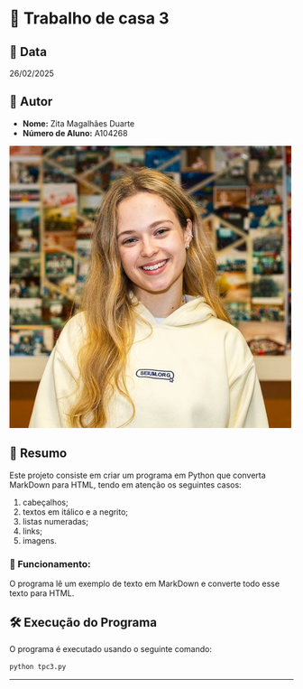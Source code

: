 # 📌 Trabalho de casa 3

## 📅 Data
26/02/2025

## 👤 Autor
- **Nome:** Zita Magalhães Duarte
- **Número de Aluno:** A104268

![Zita Duarte](../zitaduarte.jpeg)

## 📖 Resumo
Este projeto consiste em criar um programa em Python que converta MarkDown para HTML, tendo em atenção os seguintes casos:
1. cabeçalhos;
2. textos em itálico e a negrito;
3. listas numeradas;
4. links;
5. imagens.

### 🔹 Funcionamento:
O programa lê um exemplo de texto em MarkDown e converte todo esse texto para HTML.

## 🛠️ Execução do Programa
O programa é executado usando o seguinte comando:

   ```bash
   python tpc3.py
   ```

---
